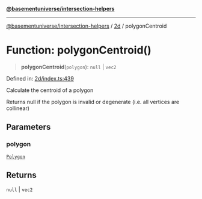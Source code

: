 [**@basementuniverse/intersection-helpers**](../../README.md)

***

[@basementuniverse/intersection-helpers](../../README.md) / [2d](../README.md) / polygonCentroid

# Function: polygonCentroid()

> **polygonCentroid**(`polygon`): `null` \| `vec2`

Defined in: [2d/index.ts:439](https://github.com/basementuniverse/intersection-helpers/blob/39011b43f2fd5dca5c24f1c152bb983bef87ec23/src/2d/index.ts#L439)

Calculate the centroid of a polygon

Returns null if the polygon is invalid or degenerate (i.e. all vertices are
collinear)

## Parameters

### polygon

[`Polygon`](../types/type-aliases/Polygon.md)

## Returns

`null` \| `vec2`
